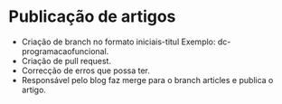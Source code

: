 # Publicação de artigos
- Criação de branch no formato iniciais-titul Exemplo: dc-programacaofuncional.
- Criação de pull request.
- Correcção de erros que possa ter.
- Responsável pelo blog faz merge para o branch articles e publica o artigo.
